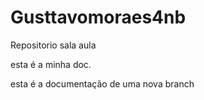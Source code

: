 # Gusttavomoraes4nb
Repositorio  sala aula

esta é a minha doc.

esta é a documentação de uma nova branch